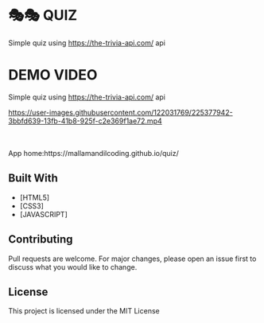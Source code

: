 # 🎭🎭 QUIZ

Simple quiz using https://the-trivia-api.com/ api


# DEMO VIDEO
Simple quiz using https://the-trivia-api.com/ api



https://user-images.githubusercontent.com/122031769/225377942-3bbfd639-13fb-41b8-925f-c2e369f1ae72.mp4



<br>



<br>
App home:https://mallamandilcoding.github.io/quiz/



## Built With
- [HTML5]
- [CSS3]
- [JAVASCRIPT]



## Contributing
Pull requests are welcome. For major changes, please open an issue first to discuss what you would like to change.

## License
This project is licensed under the MIT License
